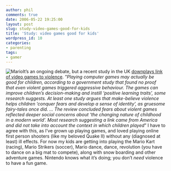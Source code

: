 ```yaml
---
author: phil
comments: true
date: 2006-05-22 19:25:00
layout: post
slug: study-video-games-good-for-kids
title: 'Study: video games good for kids'
wordpress_id: 10
categories:
- parenting
tags:
- gamer
---
```


![Mario](http://cryer.us/fak3r.com/wp-content/uploads/2006/06/mario_old.jpg)It’s an ongoing debate, but a recent study in the UK [downplays link of video games to violence](http://observer.guardian.co.uk/uk_news/story/0,,1779820,00.html).  ”_Playing computer games may actually be good for children, according to a government study that found no proof that even violent games triggered aggressive behaviour. The games can improve children’s decision-making and instill ‘positive learning traits’, some research suggests. At least one study argues that make-believe violence helps children ‘conquer fears and develop a sense of identity’, as gruesome fairy-tales once did. … The review concluded fears about violent games reflected deeper social concerns about ‘the changing nature of childhood in a modern world’. Most research suggesting a link came from America and did not take into account the context in which children played_”  I have to agree with this, as I’ve grown up playing games, and loved playing online first person shooters (like my beloved Quake II) without any (diagnosed at least) ill effects.  For now my kids are getting into playing the Mario Kart (racing), Mario Strikers (soccer), Mario dance, dance, revolution (you have to dance on a big mat to compete), along with snow boarding and other adventure games.  Nintendo knows what it’s doing; you don’t _need_ violence to have a fun game.
